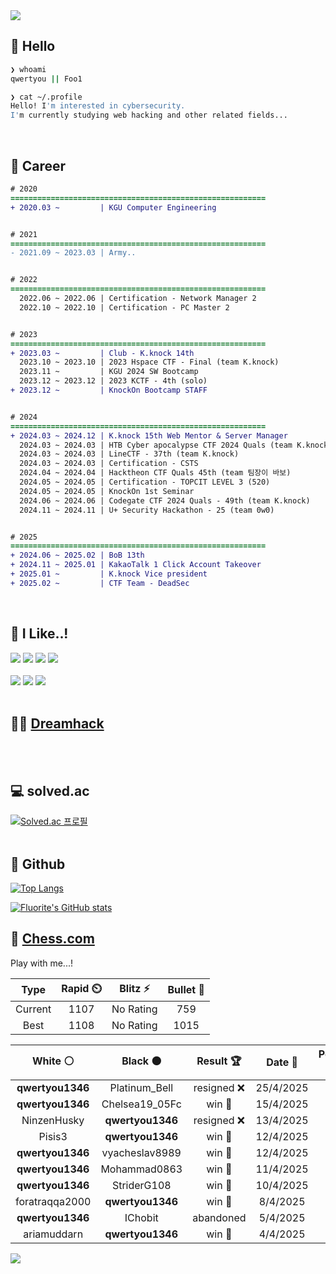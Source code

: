 <div align=left>
  <img src="https://capsule-render.vercel.app/api?type=waving&height=300&color=00f0e0&text=•⩊•" />
<br>

## 👋 Hello
```zsh
❯ whoami
qwertyou || Foo1

❯ cat ~/.profile
Hello! I'm interested in cybersecurity.
I'm currently studying web hacking and other related fields...
```
<br>
  
## 🌱 Career
```diff
# 2020
=========================================================
+ 2020.03 ~         | KGU Computer Engineering


# 2021
=========================================================
- 2021.09 ~ 2023.03 | Army..


# 2022
=========================================================
  2022.06 ~ 2022.06 | Certification - Network Manager 2
  2022.10 ~ 2022.10 | Certification - PC Master 2


# 2023
=========================================================
+ 2023.03 ~         | Club - K.knock 14th
  2023.10 ~ 2023.10 | 2023 Hspace CTF - Final (team K.knock)
  2023.11 ~         | KGU 2024 SW Bootcamp
  2023.12 ~ 2023.12 | 2023 KCTF - 4th (solo)
+ 2023.12 ~         | KnockOn Bootcamp STAFF


# 2024
=========================================================
+ 2024.03 ~ 2024.12 | K.knock 15th Web Mentor & Server Manager
  2024.03 ~ 2024.03 | HTB Cyber apocalypse CTF 2024 Quals (team K.knock)
  2024.03 ~ 2024.03 | LineCTF - 37th (team K.knock)
  2024.03 ~ 2024.03 | Certification - CSTS
  2024.04 ~ 2024.04 | Hacktheon CTF Quals 45th (team 팀장이 바보)
  2024.05 ~ 2024.05 | Certification - TOPCIT LEVEL 3 (520)
  2024.05 ~ 2024.05 | KnockOn 1st Seminar
  2024.06 ~ 2024.06 | Codegate CTF 2024 Quals - 49th (team K.knock)
  2024.11 ~ 2024.11 | U+ Security Hackathon - 25 (team 0w0)


# 2025
=========================================================
+ 2024.06 ~ 2025.02 | BoB 13th
+ 2024.11 ~ 2025.01 | KakaoTalk 1 Click Account Takeover
+ 2025.01 ~         | K.knock Vice president
+ 2025.02 ~         | CTF Team - DeadSec
```
<br>

## 🔨 I Like..!
<img src="https://img.shields.io/badge/Java-ED8B00?style=for-the-badge&logo=openjdk&logoColor=white">
<img src="https://img.shields.io/badge/python-3776AB?style=for-the-badge&logo=python&logoColor=white">
<img src="https://img.shields.io/badge/PHP-777BB4?style=for-the-badge&logo=php&logoColor=white">
<img src="https://img.shields.io/badge/Node.js-43853D?style=for-the-badge&logo=node.js&logoColor=white">
<br><br>
<img src="https://img.shields.io/badge/linux-FCC624?style=for-the-badge&logo=linux&logoColor=black"> 
<img src="https://img.shields.io/badge/docker-%230db7ed.svg?style=for-the-badge&logo=docker&logoColor=white">
<img src="https://img.shields.io/badge/GIT-E44C30?style=for-the-badge&logo=git&logoColor=white">
<br><br>

## 👨‍💻 [Dreamhack](https://dreamhack.io/users/40186)
<br><br>


## 💻 solved.ac
[![Solved.ac
프로필](http://mazassumnida.wtf/api/v2/generate_badge?boj=qwertyou)](https://solved.ac/qwertyou)
<br><br>

## 🚀 Github
[![Top Langs](https://github-readme-stats.vercel.app/api/top-langs/?username=qw3rtyou&layout=compact)](https://github.com/qw3rtyou/github-readme-stats)

[![Fluorite's GitHub stats](https://github-readme-stats.vercel.app/api?username=qw3rtyou)](https://github.com/anuraghazra/github-readme-stats)

## 🏁 [Chess.com](https://www.chess.com/)
Play with me...!
<!--START_SECTION:chessStats-->
<!-- Automatically generated with https://github.com/Balastrong/chess-stats-action -->

| Type | Rapid ⏲️ | Blitz ⚡ | Bullet 🔫 |
|:---:|:---:|:---:|:---:|
| Current | 1107 | No Rating | 759 |
| Best | 1108 | No Rating | 1015 |

| White ⚪ | Black ⚫ | Result 🏆 | Date 📅 | Position 🗺️ | Type 🕕 |
|:---:|:---:|:---:|:---:|:---:|:---:|
| **qwertyou1346** | Platinum_Bell | resigned ❌ | 25/4/2025 | <a href="http://www.ee.unb.ca/cgi-bin/tervo/fen.pl?select=r1b2rk1/p4ppp/2p1p3/3pP1B1/3RnP2/2P5/q1P3PP/2K2B1R w - - 1 14">Link</a> | Rapid |
| **qwertyou1346** | Chelsea19_05Fc | win 🥇 | 15/4/2025 | <a href="http://www.ee.unb.ca/cgi-bin/tervo/fen.pl?select=5rk1/Q2bNppp/3p2q1/2p5/2B1P3/8/PrP2PPP/R4RK1 b - - 3 18">Link</a> | Rapid |
| NinzenHusky | **qwertyou1346** | resigned ❌ | 13/4/2025 | <a href="http://www.ee.unb.ca/cgi-bin/tervo/fen.pl?select=2kN4/ppp1b1pp/3p4/8/3P4/8/PPP1N1Pn/R1B3K1 b - - 1 18">Link</a> | Rapid |
| Pisis3 | **qwertyou1346** | win 🥇 | 12/4/2025 | <a href="http://www.ee.unb.ca/cgi-bin/tervo/fen.pl?select=2R5/p6p/6p1/P7/1k5P/6P1/1rp2P2/4K3 b - - 3 42">Link</a> | Rapid |
| **qwertyou1346** | vyacheslav8989 | win 🥇 | 12/4/2025 | <a href="http://www.ee.unb.ca/cgi-bin/tervo/fen.pl?select=7Q/7k/5Bp1/3r1n1p/P1N5/1q3P2/6PP/7K b - - 3 36">Link</a> | Rapid |
| **qwertyou1346** | Mohammad0863 | win 🥇 | 11/4/2025 | <a href="http://www.ee.unb.ca/cgi-bin/tervo/fen.pl?select=R7/8/3p4/1k6/1pR5/pK6/P1P5/8 b - - 0 48">Link</a> | Rapid |
| **qwertyou1346** | StriderG108 | win 🥇 | 10/4/2025 | <a href="http://www.ee.unb.ca/cgi-bin/tervo/fen.pl?select=5Q2/8/3p2k1/2p5/1p6/8/R1P3Kp/8 b - - 0 53">Link</a> | Daily |
| foratraqqa2000 | **qwertyou1346** | win 🥇 | 8/4/2025 | <a href="http://www.ee.unb.ca/cgi-bin/tervo/fen.pl?select=2k2r2/p1p2qpp/1p1p4/4p3/PPP1P3/3P2P1/3QN2P/R4rK1 w - -">Link</a> | Rapid |
| **qwertyou1346** | IChobit | abandoned  | 5/4/2025 | <a href="http://www.ee.unb.ca/cgi-bin/tervo/fen.pl?select=8/5kp1/4p1Rp/3pK2P/5P2/8/8/qr6 w - -">Link</a> | Rapid |
| ariamuddarn | **qwertyou1346** | win 🥇 | 4/4/2025 | <a href="http://www.ee.unb.ca/cgi-bin/tervo/fen.pl?select=4rrk1/1pp2ppp/p2p4/P2P2q1/1PQ3b1/2P5/6PP/5RK1 w - -">Link</a> | Rapid |

<!--END_SECTION:chessStats-->


<img src="https://capsule-render.vercel.app/api?type=waving&color=00f0e0&height=150&section=footer" />
</div>


